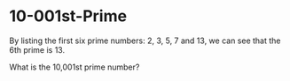 # 10-001st-Prime

By listing the first six prime numbers: 2, 3, 5, 7 and 13, we can see that the 6th prime is 13.

What is the 10,001st prime number?
